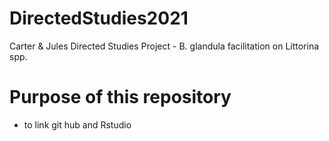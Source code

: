 # DirectedStudies2021
Carter &amp; Jules Directed Studies Project - B. glandula facilitation on Littorina spp. 

# Purpose of this repository
* to link git hub and Rstudio
